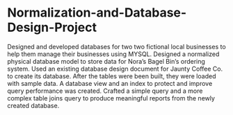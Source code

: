 # Normalization-and-Database-Design-Project
Designed and developed databases for two two fictional local businesses to help them manage their businesses using MYSQL. Designed a normalized physical database model to store data for Nora’s Bagel Bin’s ordering system. Used an existing database design document for Jaunty Coffee Co. to create its database. After the tables were been built, they were loaded with sample data. A database view and an index to protect and improve query performance was created. Crafted a simple query and a more complex table joins query to produce meaningful reports from the newly created database.
